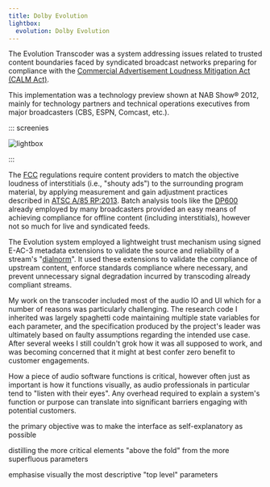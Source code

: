 ```yaml
---
title: Dolby Evolution
lightbox:
  evolution: Dolby Evolution
---
```


The Evolution Transcoder was a system addressing issues related to trusted content boundaries faced by syndicated broadcast networks preparing for compliance with the  [Commercial Advertisement Loudness Mitigation Act (CALM Act)][fcc].

This implementation was a technology preview shown at NAB Show® 2012, mainly for technology partners and technical operations executives from major broadcasters (CBS, ESPN, Comcast, etc.).

::: screenies

![lightbox](0)

:::

The [FCC][fcc] regulations require content providers to match the objective loudness of interstitials (i.e., "shouty ads") to the surrounding program material, by applying measurement and gain adjustment practices described in [ATSC A/85 RP:2013][a85]. Batch analysis tools like the [DP600][dp600] already employed by many broadcasters provided an easy means of achieving compliance for offline content (including interstitials), however not so much for live and syndicated feeds.

The Evolution system employed a lightweight trust mechanism using signed E-AC-3 metadata extensions to validate the source and reliability of a stream's "[dialnorm][dialnorm]". It used these extensions to validate the compliance of upstream content, enforce standards compliance where necessary, and prevent unnecessary signal degradation incurred by transcoding already compliant streams.

My work on the transcoder included most of the audio IO and UI which for a number of reasons was particularly challenging. The research code I inherited was largely spaghetti code maintaining multiple state variables for each parameter, and the specification produced by the project's leader was ultimately based on faulty assumptions regarding the intended use case. After several weeks I still couldn't grok how it was all supposed to work, and was becoming concerned that it might at best confer zero benefit to customer engagements.

How a piece of audio software functions is critical, however often just as important is how it functions visually, as audio professionals in particular tend to "listen with their eyes". Any overhead required to explain a system's function or purpose can translate into significant barriers engaging with potential customers.

the primary objective was to make the interface as self-explanatory as possible

distilling the more critical elements "above the fold" from the more superfluous parameters

emphasise visually the most descriptive "top level" parameters


[nab]:http://investor.dolby.com/releasedetail.cfm?ReleaseID=664300
[dpls]:http://www.dolby.com/us/en/technologies/dolby-professional-loudness-solutions.pdf
[dialnorm]:https://en.wikipedia.org/wiki/Dialnorm

[dp564]:http://www.dolby.com/us/en/professional/broadcast/products/dp564.html
[dp586]:http://www.dolby.com/us/en/professional/broadcast/products/dp568.html
[dp600]:http://www.dolby.com/us/en/professional/broadcast/products/dp600.html


[calm]: https://en.wikipedia.org/wiki/Commercial_Advertisement_Loudness_Mitigation_Act
[fcc]:https://www.fcc.gov/media/policy/loud-commercials
[a53]:http://atsc.org/standard/a53-atsc-digital-television-standard/
[a52]:http://atsc.org/standard/a522012-digital-audio-compression-ac-3-e-ac-3-standard-12172012/
[a85]:http://atsc.org/recommended-practice/a85-techniques-for-establishing-and-maintaining-audio-loudness-for-digital-television/
[r128]:https://tech.ebu.ch/loudness
[bs1770]:http://www.itu.int/rec/R-REC-BS.1770/en


